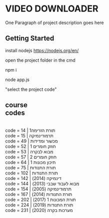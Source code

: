 # VIDEO DOWNLOADER

One Paragraph of project description goes here

## Getting Started

install nodejs
https://nodejs.org/en/

open the project folder in the cmd

npm i 

node app.js

"select the project code"

## course <br />codes 

<br />code = 14  |        תורת הזרימה1
<br />code = 15  |        תרמודינמיקה
<br />code = 49  |        מכשור ומדידות
<br />code = 52  |        חוזק חומרים 1
<br />code = 53  |        מבוא לבקרה
<br />code = 57  |        חוזק חומרים 2
<br />code = 64  |        תיכון מכונות 1
<br />code = 75  |        תורת התנודות
<br />code = 102 |        תורת התנודות
<br />code = 142 |        דינמיקה   (2014)
<br />code = 144 |        מבוא לעבוד שבבי   (2013)
<br />code = 154 |        תרמודינמיקה   (2005)
<br />code = 167 |        תורת התנודות   (2014)
<br />code = 202 |        תורת המכונות 1   (2017)
<br />code = 224 |        תורת התנודות   (2019)
<br />code = 231 |        מערכות בקרה   (2020)